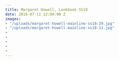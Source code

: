 ```yaml
---
title: Margaret Howell, Lookbook SS18
date: 2018-07-11 12:04:00 Z
images:
- "/uploads/margaret-howell-mainline-ss18-29.jpg"
- "/uploads/margaret-howell-mainline-ss18-11.jpg"
- 
- 
- 
- 
- 
---
```



